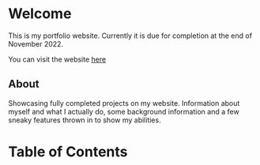 
# Welcome 
This is my portfolio website. Currently it is due for completion at the end of November 2022.

You can visit the website [here](https://kristiancolville1.github.io/my-website/)

## About
Showcasing fully completed projects on my website. Information about myself and what I actually do, some background information and a few sneaky features thrown in to show my abilities.

# Table of Contents


